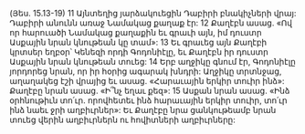 (Յես. 15.13-19)
11 Այնտեղից յարձակուեցին Դաբիրի բնակիչների վրայ: Դաբիրի անունն առաջ Նամակաց քաղաք էր: 12 Քաղէբն ասաց. «Ով որ հարուածի Նամակաց քաղաքին եւ գրաւի այն, իմ դուստր Ասքային նրան կնութեան կը տամ»: 13 Եւ գրաւեց այն Քաղէբի կրտսեր եղբօր՝ Կենեզի որդի Գոդոնիէլը, եւ Քաղէբն իր դուստր Ասքային նրան կնութեան տուեց: 14 Երբ աղջիկը գնում էր, Գոդոնիէլը յորդորեց նրան, որ իր հօրից ագարակ խնդրի: Աղջիկը տրտնջաց, աղաղակեց էշի վրայից եւ ասաց. «Հարաւային երկիր տուիր ինձ»: Քաղէբը նրան ասաց. «Ի՞նչ եղաւ քեզ»: 15 Ասքան նրան ասաց. «Ինձ օրհնութիւն տո՛ւր. որովհետեւ ինձ հարաւային երկիր տուիր, տո՛ւր ինձ նաեւ ջրի աղբիւրներ»: Եւ Քաղէբը նրա ցանկութեամբ նրան տուեց վերին աղբիւրներն ու հովիտների աղբիւրները:
